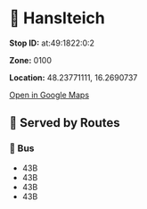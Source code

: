 # 🚉 Hanslteich


**Stop ID:** at:49:1822:0:2

**Zone:** 0100

**Location:** 48.23771111, 16.2690737

[Open in Google Maps](https://www.google.com/maps?q=48.23771111,16.2690737)

## 🚆 Served by Routes

### 🚌 Bus
- 43B
- 43B
- 43B
- 43B